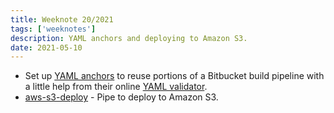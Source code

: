 ```yaml
---
title: Weeknote 20/2021
tags: ['weeknotes']
description: YAML anchors and deploying to Amazon S3. 
date: 2021-05-10
---
```

- Set up [YAML anchors](https://support.atlassian.com/bitbucket-cloud/docs/yaml-anchors/) to reuse portions of a Bitbucket build pipeline with a little help from their online [YAML validator](https://bitbucket-pipelines.prod.public.atl-paas.net/validator). 
- [aws-s3-deploy](https://bitbucket.org/atlassian/aws-s3-deploy/src/master/) - Pipe to deploy to Amazon S3.